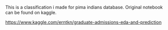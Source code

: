 This is a classification i made for pima indians database. Original notebook can be found on kaggle.

https://www.kaggle.com/erntkn/graduate-admissions-eda-and-prediction
